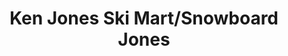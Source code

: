 ---
title: "Ken Jones Ski Mart/Snowboard Jones"
url: /manchester/ken-jones-ski-mart-snowboard-jones/
shop: Sport
---